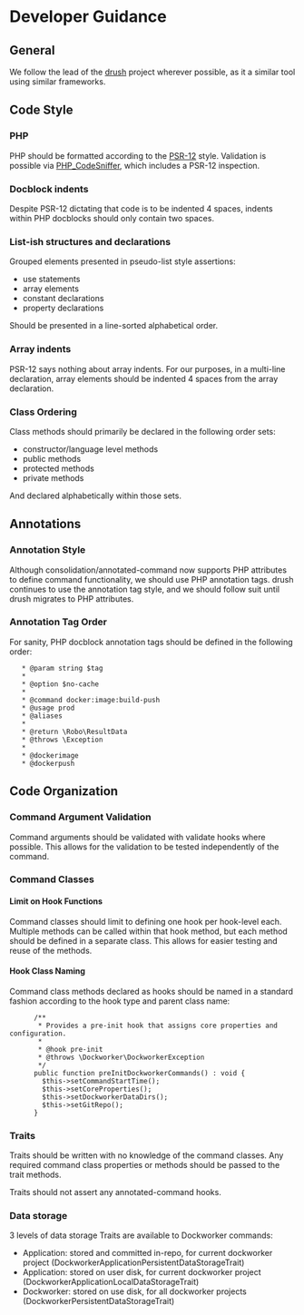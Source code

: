 # Developer Guidance

## General
We follow the lead of the [drush](https://www.drush.org/latest/contribute/CONTRIBUTING/) project wherever possible, as it a similar tool using similar frameworks.

## Code Style
### PHP
PHP should be formatted according to the [PSR-12](https://www.php-fig.org/psr/psr-12/) style. Validation is possible via [PHP_CodeSniffer](https://github.com/squizlabs/PHP_CodeSniffer), which includes a PSR-12 inspection.

### Docblock indents
Despite PSR-12 dictating that code is to be indented 4 spaces, indents within PHP docblocks should only contain two spaces.

### List-ish structures and declarations
Grouped elements presented in pseudo-list style assertions:
 
* use statements
* array elements
* constant declarations
* property declarations

Should be presented in a line-sorted alphabetical order.

### Array indents
PSR-12 says nothing about array indents. For our purposes, in a multi-line declaration, array elements should be indented 4 spaces from the array declaration.

### Class Ordering
Class methods should primarily be declared in the following order sets:

* constructor/language level methods
* public methods
* protected methods
* private methods

And declared alphabetically within those sets.

## Annotations
### Annotation Style
Although consolidation/annotated-command now supports PHP attributes to define command functionality, we should use PHP annotation tags. drush continues to use the annotation tag style, and we should follow suit until drush migrates to PHP attributes.  

### Annotation Tag Order
For sanity, PHP docblock annotation tags should be defined in the following order:

```angular2html
   * @param string $tag
   *
   * @option $no-cache
   *
   * @command docker:image:build-push
   * @usage prod
   * @aliases
   *
   * @return \Robo\ResultData
   * @throws \Exception
   *
   * @dockerimage
   * @dockerpush
```

## Code Organization

### Command Argument Validation
Command arguments should be validated with validate hooks where possible. This allows for the validation to be tested independently of the command.

### Command Classes
#### Limit on Hook Functions
Command classes should limit to defining one hook per hook-level each. Multiple methods can be called within that hook method, but each method should be defined in a separate class. This allows for easier testing and reuse of the methods.

#### Hook Class Naming
Command class methods declared as hooks should be named in a standard fashion according to the hook type and parent class name:

```
      /**
       * Provides a pre-init hook that assigns core properties and configuration.
       *
       * @hook pre-init
       * @throws \Dockworker\DockworkerException
       */
      public function preInitDockworkerCommands() : void {
        $this->setCommandStartTime();
        $this->setCoreProperties();
        $this->setDockworkerDataDirs();
        $this->setGitRepo();
      }
```

### Traits
Traits should be written with no knowledge of the command classes. Any required command class properties or methods should be passed to the trait methods.

Traits should not assert any annotated-command hooks.

### Data storage
3 levels of data storage Traits are available to Dockworker commands:

* Application: stored and committed in-repo, for current dockworker project (DockworkerApplicationPersistentDataStorageTrait)
* Application: stored on user disk, for current dockworker project (DockworkerApplicationLocalDataStorageTrait)
* Dockworker: stored on use disk, for all dockworker projects (DockworkerPersistentDataStorageTrait)

